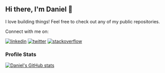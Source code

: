 ## Hi there, I'm Daniel 👋

I love building things! Feel free to check out any of my public repositories.

Connect with me on:

[![linkedin](https://img.shields.io/badge/LinkedIn-0077B5?style=for-the-badge&logo=linkedin&logoColor=white)](https://www.linkedin.com/in/dshkim/) [![twitter](https://img.shields.io/badge/Twitter-1DA1F2?style=for-the-badge&logo=twitter&logoColor=white)](https://twitter.com/dahnielkim) [![stackoverflow](https://img.shields.io/badge/Stack_Overflow-FE7A16?style=for-the-badge&logo=stack-overflow&logoColor=white)](https://stackoverflow.com/users/7960933/daniel-kim)

### Profile Stats

[![Daniel's GitHub stats](https://github-readme-stats.vercel.app/api?username=dahnielkim&hide=contribs,commits)](https://github.com/dahnielkim/github-readme-stats)
